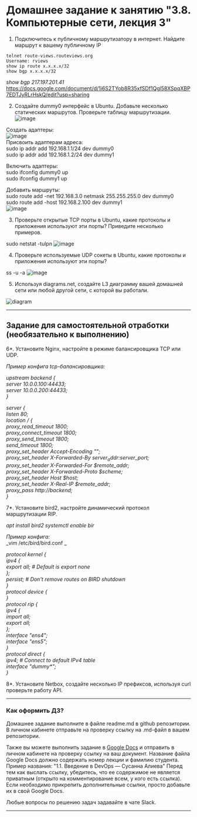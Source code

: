 # Домашнее задание к занятию "3.8. Компьютерные сети, лекция 3"

1. Подключитесь к публичному маршрутизатору в интернет. Найдите маршрут к вашему публичному IP
```
telnet route-views.routeviews.org
Username: rviews
show ip route x.x.x.x/32
show bgp x.x.x.x/32
```
_show bgp 217.197.201.41_
https://docs.google.com/document/d/1i6S2TYob8R35xfSDf1Qgl58XSpqXBP7EDTJyRLrHskQ/edit?usp=sharing

2. Создайте dummy0 интерфейс в Ubuntu. Добавьте несколько статических маршрутов. Проверьте таблицу маршрутизации.
![image](https://user-images.githubusercontent.com/48878229/136662242-15bfb252-0912-4ca3-8063-8d7da61dc5ab.png)

Создать адаптеры:  
![image](https://user-images.githubusercontent.com/48878229/136260074-a3ee0e8c-86ac-48f8-adf5-bdf9ae694a31.png)  
Присвоить адаптерам адреса:  
sudo ip addr add 192.168.1.1/24 dev dummy0  
sudo ip addr add 192.168.1.2/24 dev dummy1  

Включить адаптеры:  
sudo ifconfig dummy0 up  
sudo ifconfig dummy1 up  

Добавить маршруты:  
sudo route add -net 192.168.3.0 netmask 255.255.255.0 dev dummy0  
sudo route add -host 192.168.2.100 dev dummy1  
![image](https://user-images.githubusercontent.com/48878229/136665470-5905156f-e988-48e9-b479-dfb866bcb326.png)  


3. Проверьте открытые TCP порты в Ubuntu, какие протоколы и приложения используют эти порты? Приведите несколько примеров.

sudo netstat -tulpn
![image](https://user-images.githubusercontent.com/48878229/136665536-9519df20-0fdb-42dd-bd86-fe9e5d27a03e.png)


4. Проверьте используемые UDP сокеты в Ubuntu, какие протоколы и приложения используют эти порты?

ss -u -a
![image](https://user-images.githubusercontent.com/48878229/136665779-a37c87d9-6cc2-4c58-a9ee-7c1c3700db18.png)


5. Используя diagrams.net, создайте L3 диаграмму вашей домашней сети или любой другой сети, с которой вы работали. 

![diagram](https://user-images.githubusercontent.com/48878229/136668302-23a2ee49-824e-4912-bdbb-d4868af85c45.jpg)


 ---
## Задание для самостоятельной отработки (необязательно к выполнению)

6*. Установите Nginx, настройте в режиме балансировщика TCP или UDP.

_Пример конфига tcp-балансировщика:_  

   _upstream backend {  
   server 10.0.0.100:44433;  
   server 10.0.0.200:44433;  
}_  

_server {  
   listen 80;  
   location / {  
       proxy_read_timeout 1800;  
       proxy_connect_timeout 1800;  
       proxy_send_timeout 1800;  
       send_timeout 1800;  
       proxy_set_header        Accept-Encoding   "";  
       proxy_set_header        X-Forwarded-By    $server_addr:$server_port;  
       proxy_set_header        X-Forwarded-For   $remote_addr;  
       proxy_set_header        X-Forwarded-Proto $scheme;  
       proxy_set_header Host $host;  
       proxy_set_header X-Real-IP $remote_addr;  
       proxy_pass http://backend;  
   }_  
 
7*. Установите bird2, настройте динамический протокол маршрутизации RIP.

_apt install bird2
systemctl enable bir_

_Пример конфига:_  
_vim /etc/bird/bird.conf  _

_protocol kernel {  
 ipv4 {  
 export all; # Default is export none  
 };  
 persist; # Don't remove routes on BIRD shutdown  
}  
protocol device {  
}  
protocol rip {  
 ipv4 {  
 import all;  
 export all;  
 };  
 interface "ens4";  
 interface "ens5";  
}  
protocol direct {  
 ipv4; # Connect to default IPv4 table  
 interface "dummy*";  
}_

8*. Установите Netbox, создайте несколько IP префиксов, используя curl проверьте работу API.

 ---

### Как оформить ДЗ?

Домашнее задание выполните в файле readme.md в github репозитории. В личном кабинете отправьте на проверку ссылку на .md-файл в вашем репозитории.

Также вы можете выполнить задание в [Google Docs](https://docs.google.com/document/u/0/?tgif=d) и отправить в личном кабинете на проверку ссылку на ваш документ.
Название файла Google Docs должно содержать номер лекции и фамилию студента. Пример названия: "1.1. Введение в DevOps — Сусанна Алиева"
Перед тем как выслать ссылку, убедитесь, что ее содержимое не является приватным (открыто на комментирование всем, у кого есть ссылка). 
Если необходимо прикрепить дополнительные ссылки, просто добавьте их в свой Google Docs.

Любые вопросы по решению задач задавайте в чате Slack.

---
